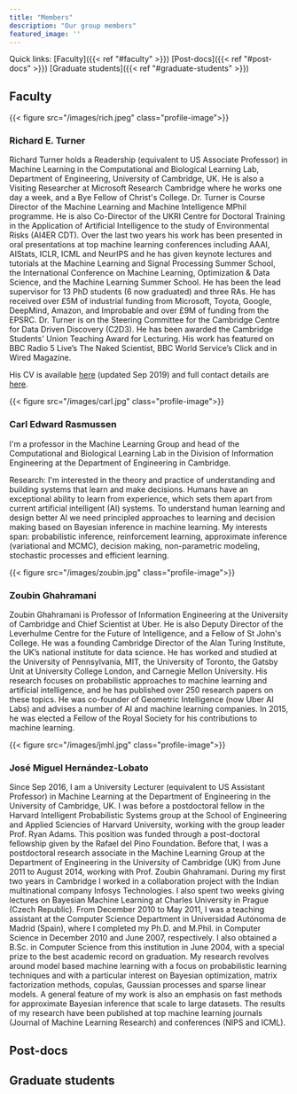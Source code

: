 ```yaml
---
title: "Members"
description: "Our group members"
featured_image: ''
---
```


Quick links: [Faculty]({{< ref "#faculty" >}}) [Post-docs]({{< ref "#post-docs" >}}) [Graduate students]({{< ref "#graduate-students" >}})

## Faculty

{{< figure src="/images/rich.jpeg" class="profile-image">}}

### Richard E. Turner

Richard Turner holds a Readership (equivalent to US Associate Professor) in Machine Learning in the Computational and Biological Learning Lab, Department of Engineering, University of Cambridge, UK. He is also a Visiting Researcher at Microsoft Research Cambridge where he works one day a week, and a Bye Fellow of Christ's College. Dr. Turner is Course Director of the Machine Learning and Machine Intelligence MPhil programme. He is also Co-Director of the UKRI Centre for Doctoral Training in the Application of Artificial Intelligence to the study of Environmental Risks (AI4ER CDT). Over the last two years his work has been presented in oral presentations at top machine learning conferences including AAAI, AIStats, ICLR, ICML and NeurIPS and he has given keynote lectures and tutorials at the Machine Learning and Signal Processing Summer School, the International Conference on Machine Learning, Optimization & Data Science, and the Machine Learning Summer School. He has been the lead supervisor for 13 PhD students (6 now graduated) and three RAs. He has received over £5M of industrial funding from Microsoft, Toyota, Google, DeepMind, Amazon, and Improbable and over £9M of funding from the EPSRC. Dr. Turner is on the Steering Committee for the Cambridge Centre for Data Driven Discovery (C2D3). He has been awarded the Cambridge Students' Union Teaching Award for Lecturing. His work has featured on BBC Radio 5 Live’s The Naked Scientist, BBC World Service’s Click and in Wired Magazine.

His CV is available [here](http://cbl.eng.cam.ac.uk/pub/Public/Turner/Turner/TurnerCV.pdf) (updated Sep 2019) and full contact details are [here](http://cbl.eng.cam.ac.uk/Public/Turner/Turner).

{{< figure src="/images/carl.jpg" class="profile-image">}}

### Carl Edward Rasmussen


I'm a professor in the Machine Learning Group and head of the Computational and Biological Learning Lab in the Division of Information Engineering at the Department of Engineering in Cambridge.

Research: I'm interested in the theory and practice of understanding and building systems that learn and make decisions. Humans have an exceptional ability to learn from experience, which sets them apart from current artificial intelligent (AI) systems. To understand human learning and design better AI we need principled approaches to learning and decision making based on Bayesian inference in machine learning. My interests span: probabilistic inference, reinforcement learning, approximate inference (variational and MCMC), decision making, non-parametric modeling, stochastic processes and efficient learning.

{{< figure src="/images/zoubin.jpg" class="profile-image">}}

### Zoubin Ghahramani


Zoubin Ghahramani is Professor of Information Engineering at the University of Cambridge and Chief Scientist at Uber. He is also Deputy Director of the Leverhulme Centre for the Future of Intelligence, and a Fellow of St John's College. He was a founding Cambridge Director of the Alan Turing Institute, the UK’s national institute for data science. He has worked and studied at the University of Pennsylvania, MIT, the University of Toronto, the Gatsby Unit at University College London, and Carnegie Mellon University. His research focuses on probabilistic approaches to machine learning and artificial intelligence, and he has published over 250 research papers on these topics. He was co-founder of Geometric Intelligence (now Uber AI Labs) and advises a number of AI and machine learning companies. In 2015, he was elected a Fellow of the Royal Society for his contributions to machine learning. 


{{< figure src="/images/jmhl.jpg" class="profile-image">}}

### José Miguel Hernández-Lobato


Since Sep 2016, I am a University Lecturer (equivalent to US Assistant Professor) in Machine Learning at the Department of Engineering in the University of Cambridge, UK. I was before a postdoctoral fellow in the Harvard Intelligent Probabilistic Systems group at the School of Engineering and Applied Sciencies of Harvard University, working with the group leader Prof. Ryan Adams. This position was funded through a post-doctoral fellowship given by the Rafael del Pino Foundation. Before that, I was a postdoctoral research associate in the Machine Learning Group at the Department of Engineering in the University of Cambridge (UK) from June 2011 to August 2014, working with Prof. Zoubin Ghahramani. During my first two years in Cambridge I worked in a collaboration project with the Indian multinational company Infosys Technologies. I also spent two weeks giving lectures on Bayesian Machine Learning at Charles University in Prague (Czech Republic). From December 2010 to May 2011, I was a teaching assistant at the Computer Science Department in Universidad Autónoma de Madrid (Spain), where I completed my Ph.D. and M.Phil. in Computer Science in December 2010 and June 2007, respectively. I also obtained a B.Sc. in Computer Science from this institution in June 2004, with a special prize to the best academic record on graduation. My research revolves around model based machine learning with a focus on probabilistic learning techniques and with a particular interest on Bayesian optimization, matrix factorization methods, copulas, Gaussian processes and sparse linear models. A general feature of my work is also an emphasis on fast methods for approximate Bayesian inference that scale to large datasets. The results of my research have been published at top machine learning journals (Journal of Machine Learning Research) and conferences (NIPS and ICML).

## Post-docs

## Graduate students

